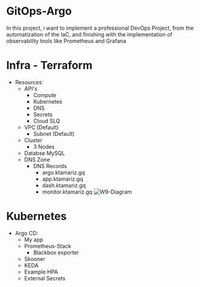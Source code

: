 # GitOps-Argo

In this project, i want to implement a professional DevOps Project, from the automatization of the IaC, and finishing with the implementation of observability tools like Prometheus and Grafana


# Infra - Terraform
- Resources:
  - API's
    - Compute
    - Kubernetes
    - DNS
    - Secrets
    - Cloud SLQ
  - VPC (Default)
    - Subnet (Default)
  - Cluster
    - 3 Nodes
  - Databse MySQL
  - DNS Zone
    - DNS Records
      - argo.ktamariz.gq
      - app.ktamariz.gq
      - dash.ktamariz.gq
      - monitor.ktamariz.gq
  ![W9-Diagram](https://user-images.githubusercontent.com/92232117/235319247-fab0ba31-193c-4947-9814-4f2d9c20d4df.png)
    
      
# Kubernetes
- Argo CD:
    - My app
    - Prometheus-Stack
      - Blackbox exporter
    - Skooner
    - KEDA
    - Example HPA
    - External Secrets
